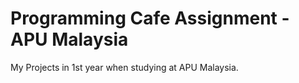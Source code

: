 # Programming Cafe Assignment - APU Malaysia
My Projects in 1st year when studying at APU Malaysia.

